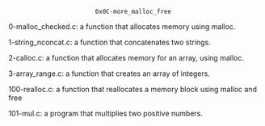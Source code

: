 							0x0C-more_malloc_free

0-malloc_checked.c: a function that allocates memory using malloc.

1-string_nconcat.c: a function that concatenates two strings.

2-calloc.c: a function that allocates memory for an array, using malloc.

3-array_range.c:  a function that creates an array of integers.

100-realloc.c: a function that reallocates a memory block using malloc and free

101-mul.c: a program that multiplies two positive numbers.
